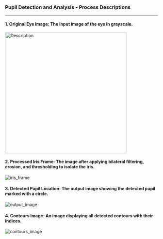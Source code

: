 ### Pupil Detection and Analysis - Process Descriptions
--------------------------------------------------
#### 1. Original Eye Image: The input image of the eye in grayscale.
<img src="https://github.com/user-attachments/assets/a827e92e-3120-4e53-8385-2b399c1f2ddd" alt="Description" width="400">


#### 2. Processed Iris Frame: The image after applying bilateral filtering, erosion, and thresholding to isolate the iris.
![iris_frame](https://github.com/user-attachments/assets/f9caa905-96c4-4854-868a-3aa5bcf8c5aa)

#### 3. Detected Pupil Location: The output image showing the detected pupil marked with a circle.
![output_image](https://github.com/user-attachments/assets/713ac1ad-1628-4937-93d7-d16abf43ea0b)

#### 4. Contours Image: An image displaying all detected contours with their indices.
![contours_image](https://github.com/user-attachments/assets/16f2261d-820c-4872-926a-55ff70ed4642)
